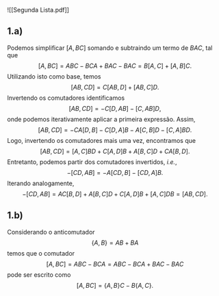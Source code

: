 ![[Segunda Lista.pdf]]

## 1.a)

Podemos simplificar $[A, BC]$ somando e subtraindo um termo de $BAC$, tal que
$$
[A, BC] = ABC - BCA + BAC - BAC = B[A, C] + [A, B]C.
$$
Utilizando isto como base, temos
$$
[AB, CD] = C[AB, D] + [AB, C]D.
$$
Invertendo os comutadores identificamos
$$
[AB, CD] = -C[D, AB] - [C, AB]D,
$$
onde podemos iterativamente aplicar a primeira expressão. Assim,
$$
[AB, CD] = -CA[D, B] - C[D, A]B - A[C, B]D - [C, A]BD.
$$
Logo, invertendo os comutadores mais uma vez, encontramos que
$$
[AB, CD] = [A, C]BD + C[A, D]B + A[B, C]D + CA[B, D].
$$
Entretanto, podemos partir dos comutadores invertidos, *i.e.*,
$$
-[CD, AB] = -A[CD, B] - [CD,A]B.
$$
Iterando analogamente,
$$
-[CD, AB] = AC[B,D] + A[B, C]D + C[A, D]B + [A, C]DB = [AB, CD].
$$

## 1.b)

Considerando o anticomutador
$$
\{A, B\} = AB + BA
$$
temos que o comutador
$$
[A, BC] = ABC - BCA = ABC - BCA +BAC - BAC
$$
pode ser escrito como
$$
[A, BC] = \{A, B\}C - B\{A, C\}.
$$
